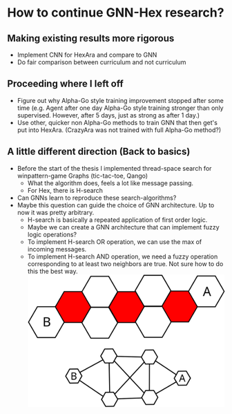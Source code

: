 # How to continue GNN-Hex research?

## Making existing results more rigorous
+ Implement CNN for HexAra and compare to GNN
+ Do fair comparison between curriculum and not curriculum

## Proceeding where I left off
+ Figure out why Alpha-Go style training improvement stopped after some time (e.g. Agent after one day Alpha-Go style training stronger than only supervised. However, after 5 days, just as strong as after 1 day.)
+ Use other, quicker non Alpha-Go methods to train GNN that then get's put into HexAra. (CrazyAra was not trained with full Alpha-Go method?)

## A little different direction (Back to basics)
+ Before the start of the thesis I implemented thread-space search for winpattern-game Graphs (tic-tac-toe, Qango)
    - What the algorithm does, feels a lot like message passing.
    - For Hex, there is H-search
+ Can GNNs learn to reproduce these search-algorithms?
+ Maybe this question can guide the choice of GNN architecture. Up to now it was pretty arbitrary.
    - H-search is basically a repeated application of first order logic.
    - Maybe we can create a GNN architecture that can implement fuzzy logic operations?
    - To implement H-search OR operation, we can use the max of incoming messages.
    - To implement H-search AND operation, we need a fuzzy operation corresponding to at least two neighbors are true. Not sure how to do this the best way.
![](images/h-search.svg)
